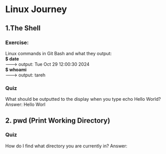 # Linux Journey
## 1.The Shell
### Exercise: 
Linux commands in Git Bash and what they output:<br>
**$ date** <br> 
---> output: Tue Oct 29 12:00:30     2024 
<br>
**$ whoami** <br> 
---> output: tareh
### Quiz
What should be outputted to the display when you type echo Hello World? <br>
Answer: Hello Worl

## 2. pwd (Print Working Directory)
### Quiz
How do I find what directory you are currently in?
Answer:

